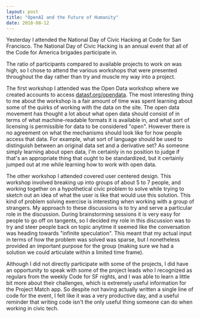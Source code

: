 ```yaml
---
layout: post
title: "OpenAI and the Future of Humanity"
date: 2018-08-12
---
```


Yesterday I attended the National Day of Civic Hacking at Code for San Francisco. The National Day of Civic Hacking is an annual event that all of the Code for America brigades participate in.

The ratio of participants compared to available projects to work on was high, so I chose to attend the various workshops that were presented throughout the day rather than try and muscle my way into a project.

The first workshop I attended was the Open Data workshop where we created accounts to access [datasf.org/opendata](datasf.org/opendata). The most interesting thing to me about the workshop is a fair amount of time was spent learning about some of the quirks of working with the data on the site. The open data movement has thought a lot about what open data should consist of in terms of what machine-readable formats it is available in, and what sort of licensing is permissible for data to be considered "open". However there is no agreement on what the mechanisms should look like for how people access that data. For example, what sort of language should be used to distinguish between an original data set and a derivative set? As someone simply learning about open data, I'm certainly in no position to judge if that's an appropriate thing that ought to be standardized, but it certainly jumped out at me while learning how to work with open data.

The other workshop I attended covered user centered design. This workshop involved breaking up into groups of about 5 to 7 people, and working together on a hypothetical civic problem to solve while trying to sketch out an idea of what the user is like that would use this solution. This kind of problem solving exercise is interesting when working with a group of strangers. My approach to these discussions is to try and serve a particular role in the discussion. During brainstorming sessions it is very easy for people to go off on tangents, so I decided my role in this discussion was to try and steer people back on topic anytime it seemed like the conversation was heading towards "infinite speculation". This meant that my actual input in terms of how the problem was solved was sparse, but I nonetheless provided an important purpose for the group (making sure we had a solution we could articulate within a limited time frame).

Although I did not directly participate with some of the projects, I did have an opportunity to speak with some of the project leads who I recognized as regulars from the weekly Code for SF nights, and I was able to learn a little bit more about their challenges, which is extremely useful information for the Project Match app. So despite not having actually written a single line of code for the event, I felt like it was a very productive day, and a useful reminder that writing code isn't the only useful thing someone can do when working in civic tech.
